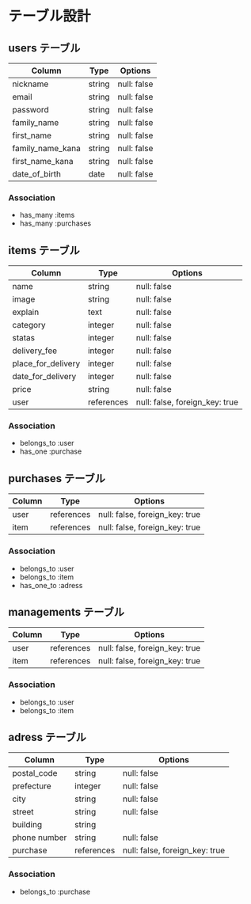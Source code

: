 # テーブル設計

## users テーブル

| Column           | Type   | Options     |
| ---------------- | ------ | ----------- |
| nickname         | string | null: false |
| email            | string | null: false |
| password         | string | null: false |
| family_name      | string | null: false |
| first_name       | string | null: false |
| family_name_kana | string | null: false |
| first_name_kana  | string | null: false |
| date_of_birth    | date   | null: false |
### Association

- has_many :items 
- has_many :purchases

## items テーブル

| Column             |  Type      | Options                         |
| ------------------ | ---------- | ------------------------------- |
| name               | string     | null: false                     |
| image              | string     | null: false                     |
| explain            | text       | null: false                     |
| category           | integer    | null: false                     |
| statas             | integer    | null: false                     |
| delivery_fee       | integer    | null: false                     |
| place_for_delivery | integer    | null: false                     |
| date_for_delivery  | integer    | null: false                     |
| price              | string     | null: false                     |
| user               | references | null: false, foreign_key: true  |

### Association

- belongs_to :user
- has_one    :purchase

## purchases テーブル

| Column           | Type       | Options                         |
| ---------------- | ---------- | ------------------------------- |
| user             | references | null: false, foreign_key: true  |
| item             | references | null: false, foreign_key: true  |

### Association

- belongs_to :user
- belongs_to :item
- has_one_to :adress

## managements テーブル

| Column           | Type       | Options                         |
| ---------------- | ---------- | ------------------------------- |
| user             | references | null: false, foreign_key: true  |
| item             | references | null: false, foreign_key: true  |

### Association

- belongs_to :user
- belongs_to :item

## adress テーブル

| Column       |  Type      | Options                         |
| ------------ | ---------- | ------------------------------- |
| postal_code  | string     | null: false                     |
| prefecture   | integer    | null: false                     |
| city         | string     | null: false                     |
| street       | string     | null: false                     |
| building     | string     |                                 |
| phone number | string     | null: false                     |
| purchase     | references | null: false, foreign_key: true  |

### Association

- belongs_to :purchase